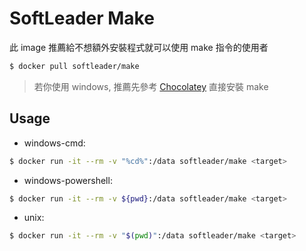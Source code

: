 # SoftLeader Make

此 image 推薦給不想額外安裝程式就可以使用 make 指令的使用者

```sh
$ docker pull softleader/make
```

> 若你使用 windows, 推薦先參考 [Chocolatey](https://chocolatey.org/packages/make) 直接安裝 make

## Usage

- windows-cmd:

```sh
$ docker run -it --rm -v "%cd%":/data softleader/make <target>
```

- windows-powershell:

```sh
$ docker run -it --rm -v ${pwd}:/data softleader/make <target>
```

- unix:

```sh
$ docker run -it --rm -v "$(pwd)":/data softleader/make <target>
```
